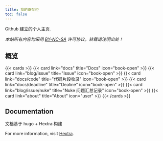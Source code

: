 ```yaml
---
title: 我的寄存柜
toc: false
---
```


Github 建立的个人主页.  


_本站所有内容均采用 [BY-NC-SA](https://creativecommons.org/licenses/by-nc-sa/4.0/) 许可协议。转载请注明出处！_

## 概览

{{< cards >}}
  {{< card link="docs" title="Docs" icon="book-open" >}}
  {{< card link="blog/issue" title="Issue" icon="book-open" >}}
  {{< card link="docs/code" title="代码片段收录" icon="book-open" >}}
  {{< card link="docs/deadline" title="Dealine" icon="book-open" >}}
  {{< card link="blog/issue/nuke" title="Nuke 问题汇总记录" icon="book-open" >}}
  {{< card link="about" title="About" icon="user" >}}
{{< /cards >}}

## Documentation

文档基于 hugo + Hextra 构建

For more information, visit [Hextra](https://imfing.github.io/hextra/docs/).
